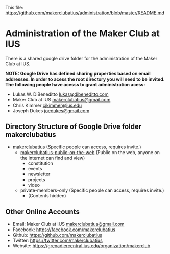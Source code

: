 This file: https://github.com/makerclubatius/administration/blob/master/README.md

# Administration of the Maker Club at IUS

There is a shared google drive folder for the administration of the Maker Club at IUS. 

**NOTE: Google Drive has defined sharing properties based on email addresses. In order to acess the root directory you will need to be invited. The following people have acesss to grant administration acess:**

* Lukas W. DiBeneditto <lukas@dibeneditto.com>
* Maker Club at IUS <makerclubatius@gmail.com>
* Chris Kimmer <cjkimmer@ius.edu>
* Joseph Dukes <joedukes@gmail.com>

## Directory Structure of Google Drive folder makerclubatius

* [makerclubatius](https://drive.google.com/drive/folders/0B1erolBLcc7vbFFKLUhqQW1lTWc) (Specific people can access, requires invite.)
  * [makerclubatius-public-on-the-web](https://drive.google.com/drive/folders/0B1erolBLcc7vYTlpMzQ3bFQyYjg) (Public on the web, anyone on the internet can find and view)
    * constitution
    * events
    * newsletter
    * projects
    * video
  * private-members-only (Specific people can access, requires invite.)
    * (Contents hidden)

## Other Online Accounts

* Email: Maker Club at IUS <makerclubatius@gmail.com>
* Facebook: https://facebook.com/makerclubatius
* Github: https://github.com/makerclubatius
* Twitter: https://twitter.com/makerclubatius
* Website: https://grenadiercentral.ius.edu/organization/makerclub
